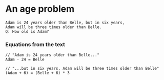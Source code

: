 # An age problem

    Adam is 24 years older than Belle, but in six years,
    Adam will be three times older than Belle.
    Q: How old is Adam?

### Equations from the text
    // "Adam is 24 years older than Belle..."
    Adam - 24 = Belle

    // "...but in six years, Adam will be three times older than Belle"
    (Adam + 6) = (Belle + 6) * 3
